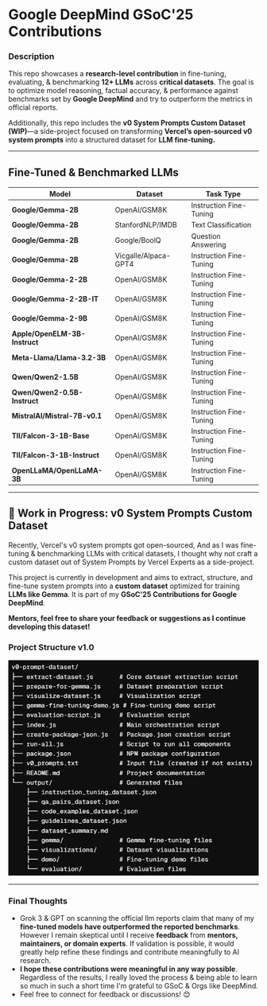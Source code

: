 # **Google DeepMind GSoC'25 Contributions**

### **Description**

This repo showcases a **research-level contribution** in fine-tuning, evaluating, & benchmarking **12+ LLMs** across **critical datasets**. The goal is to optimize model reasoning, factual accuracy, & performance against benchmarks set by **Google DeepMind** and try to outperform the metrics in official reports.

Additionally, this repo includes the **v0 System Prompts Custom Dataset (WIP)**—a side-project focused on transforming **Vercel’s open-sourced v0 system prompts** into a structured dataset for **LLM fine-tuning.**

---

## **Fine-Tuned & Benchmarked LLMs**

| Model                         | Dataset              | Task Type               |
| ----------------------------- | -------------------- | ----------------------- |
| **Google/Gemma-2B**           | OpenAI/GSM8K         | Instruction Fine-Tuning |
| **Google/Gemma-2B**           | StanfordNLP/IMDB     | Text Classification     |
| **Google/Gemma-2B**           | Google/BoolQ         | Question Answering      |
| **Google/Gemma-2B**           | Vicgalle/Alpaca-GPT4 | Instruction Fine-Tuning |
| **Google/Gemma-2-2B**         | OpenAI/GSM8K         | Instruction Fine-Tuning |
| **Google/Gemma-2-2B-IT**      | OpenAI/GSM8K         | Instruction Fine-Tuning |
| **Google/Gemma-2-9B**         | OpenAI/GSM8K         | Instruction Fine-Tuning |
| **Apple/OpenELM-3B-Instruct** | OpenAI/GSM8K         | Instruction Fine-Tuning |
| **Meta-Llama/Llama-3.2-3B**   | OpenAI/GSM8K         | Instruction Fine-Tuning |
| **Qwen/Qwen2-1.5B**           | OpenAI/GSM8K         | Instruction Fine-Tuning |
| **Qwen/Qwen2-0.5B-Instruct**  | OpenAI/GSM8K         | Instruction Fine-Tuning |
| **MistralAI/Mistral-7B-v0.1** | OpenAI/GSM8K         | Instruction Fine-Tuning |
| **TII/Falcon-3-1B-Base**      | OpenAI/GSM8K         | Instruction Fine-Tuning |
| **TII/Falcon-3-1B-Instruct**  | OpenAI/GSM8K         | Instruction Fine-Tuning |
| **OpenLLaMA/OpenLLaMA-3B**    | OpenAI/GSM8K         | Instruction Fine-Tuning |

---

## 🚧 Work in Progress: v0 System Prompts Custom Dataset

Recently, Vercel's v0 system prompts got open-sourced, And as I was fine-tuning & benchmarking LLMs with critical datasets, I thought why not craft a custom dataset out of System Prompts by Vercel Experts as a side-project.

This project is currently in development and aims to extract, structure, and fine-tune system prompts into a **custom dataset** optimized for training **LLMs like Gemma**. It is part of my **GSoC'25 Contributions for Google DeepMind**.

**Mentors, feel free to share your feedback or suggestions as I continue developing this dataset!**

### Project Structure v1.0

![v0-system-prompts-custom-dataset](v0-prompt-dataset/v0-prompt-dataset-structure.png)

---

### **Final Thoughts**

- Grok 3 & GPT on scanning the official llm reports claim that many of my **fine-tuned models have outperformed the reported benchmarks**. However I remain skeptical until I receive **feedback** from **mentors, maintainers, or domain experts**. If validation is possible, it would greatly help refine these findings and contribute meaningfully to AI research.
- **I hope these contributions were meaningful in any way possible**. Regardless of the results, I really loved the process & being able to learn so much in such a short time I'm grateful to GSoC & Orgs like DeepMind.
- Feel free to connect for feedback or discussions! 😊

